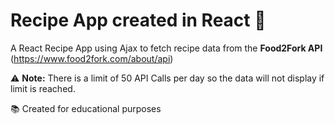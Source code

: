 # Recipe App created in React :curry: 

A React Recipe App using Ajax to fetch recipe data from the **Food2Fork API** (https://www.food2fork.com/about/api) 

:warning: **Note:** There is a limit of 50 API Calls per day so the data will not display if limit is reached.

:books: Created for educational purposes

